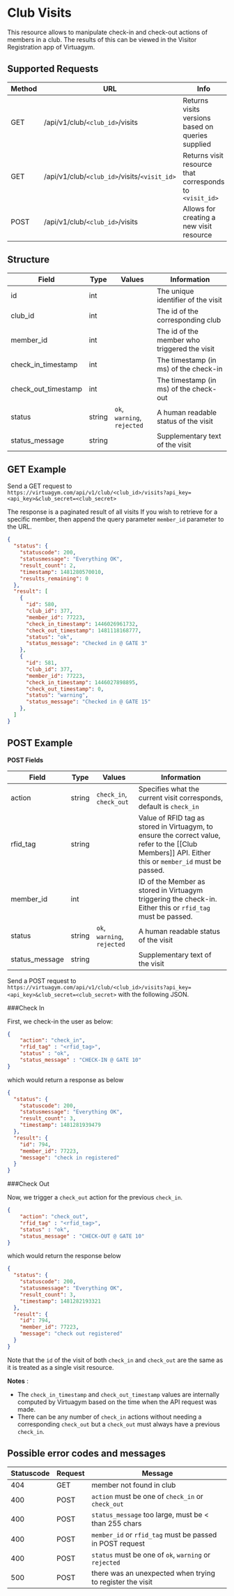 # Club Visits
This resource allows to manipulate check-in and check-out actions of members in a club. The results of this can be viewed in the Visitor Registration app of Virtuagym.


## Supported Requests

|Method|URL|Info|URL-params|
|---|---|---|---|
|GET|/api/v1/club/`<club_id>`/visits|Returns visits versions based on queries supplied|api_key, club_secret, sync_from (timestamp in milliseconds), member_id|
|GET|/api/v1/club/`<club_id>`/visits/`<visit_id>`|Returns visit resource that corresponds to `<visit_id>`|api_key, club_secret|
|POST|/api/v1/club/`<club_id>`/visits|Allows for creating a new visit resource|api_key, club_secret|

## Structure

|Field|Type|Values|Information|
|---|---|---|---|
|id|int||The unique identifier of the visit|
|club_id|int||The id of the corresponding club|
|member_id|int||The id of the member who triggered the visit|
|check_in_timestamp|int||The timestamp (in ms) of the check-in|
|check_out_timestamp|int||The timestamp (in ms) of the check-out|
|status|string|`ok`, `warning`, `rejected`|A human readable status of the visit|
|status_message|string||Supplementary text of the visit|


## GET Example

Send a GET request to `https://virtuagym.com/api/v1/club/<club_id>/visits?api_key=<api_key>&club_secret=<club_secret>`

The response is a paginated result of all visits If you wish to retrieve for a specific member, then append the query parameter `member_id` parameter to the URL.

```json
{
  "status": {
    "statuscode": 200,
    "statusmessage": "Everything OK",
    "result_count": 2,
    "timestamp": 1481280570010,
    "results_remaining": 0
  },
  "result": [
    {
      "id": 580,
      "club_id": 377,
      "member_id": 77223,
      "check_in_timestamp": 1446026961732,
      "check_out_timestamp": 1481118168777,
      "status": "ok",
      "status_message": "Checked in @ GATE 3"
    },
    {
      "id": 581,
      "club_id": 377,
      "member_id": 77223,
      "check_in_timestamp": 1446027898895,
      "check_out_timestamp": 0,
      "status": "warning",
      "status_message": "Checked in @ GATE 15"
    },
  ]
}
```


## POST Example

**POST Fields**

|Field|Type|Values|Information|
|---|---|---|---|
|action|string|`check_in`, `check_out`|Specifies what the current visit corresponds, default is `check_in`|
|rfid_tag|string||Value of RFID tag as stored in Virtuagym, to ensure the correct value, refer to the [[Club Members]] API. Either this or `member_id` must be passed.|
|member_id|int||ID of the Member as stored in Virtuagym triggering the check-in. Either this or `rfid_tag` must be passed.|
|status|string|`ok`, `warning`, `rejected`|A human readable status of the visit|
|status_message|string||Supplementary text of the visit|

Send a POST request to `https://virtuagym.com/api/v1/club/<club_id>/visits?api_key=<api_key>&club_secret=<club_secret>` with the following JSON.

###Check In

First, we check-in the user as below:

```json
{
	"action": "check_in",
	"rfid_tag" : "<rfid_tag>",
	"status" : "ok",
	"status_message" : "CHECK-IN @ GATE 10"
}
```

which would return a response as below

```json
{
  "status": {
    "statuscode": 200,
    "statusmessage": "Everything OK",
    "result_count": 3,
    "timestamp": 1481281939479
  },
  "result": {
    "id": 794,
    "member_id": 77223,
    "message": "check in registered"
  }
}
```

###Check Out

Now, we trigger a `check_out` action for the previous `check_in`.

```json
{
	"action": "check_out",
	"rfid_tag" : "<rfid_tag>",
	"status" : "ok",
	"status_message" : "CHECK-OUT @ GATE 10"
}
```

which would return the response below

```json
{
  "status": {
    "statuscode": 200,
    "statusmessage": "Everything OK",
    "result_count": 3,
    "timestamp": 1481282193321
  },
  "result": {
    "id": 794,
    "member_id": 77223,
    "message": "check out registered"
  }
}
```

Note that the `id` of the visit of both `check_in` and `check_out` are the same as it is treated as a single visit resource.

**Notes** : 

* The `check_in_timestamp` and `check_out_timestamp` values are internally computed by Virtuagym based on the time when the API request was made.
* There can be any number of `check_in` actions without needing a corresponding `check_out` but a `check_out` must always have a previous `check_in`.

## Possible error codes and messages

|Statuscode|Request|Message|
|---|---|---|
|404|GET|member not found in club|
|400|POST|`action` must be one of `check_in` or `check_out`|
|400|POST|`status_message` too large, must be < than 255 chars|
|400|POST|`member_id` or `rfid_tag` must be passed in POST request|
|400|POST|`status` must be one of `ok`, `warning` or `rejected`|
|500|POST|there was an unexpected when trying to register the visit|
